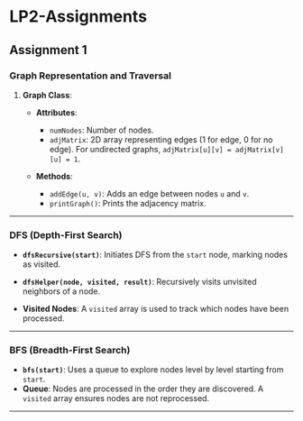 # LP2-Assignments

## Assignment 1 

### **Graph Representation and Traversal**

1. **Graph Class**:

    * **Attributes**:

        * `numNodes`: Number of nodes.
        * `adjMatrix`: 2D array representing edges (1 for edge, 0 for no edge). For undirected graphs, `adjMatrix[u][v] = adjMatrix[v][u] = 1`.
    * **Methods**:

        * `addEdge(u, v)`: Adds an edge between nodes `u` and `v`.
        * `printGraph()`: Prints the adjacency matrix.

---

### **DFS (Depth-First Search)**

* **`dfsRecursive(start)`**: Initiates DFS from the `start` node, marking nodes as visited.

* **`dfsHelper(node, visited, result)`**: Recursively visits unvisited neighbors of a node.

* **Visited Nodes**: A `visited` array is used to track which nodes have been processed.

---

### **BFS (Breadth-First Search)**

* **`bfs(start)`**: Uses a queue to explore nodes level by level starting from `start`.
* **Queue**: Nodes are processed in the order they are discovered. A `visited` array ensures nodes are not reprocessed.

---